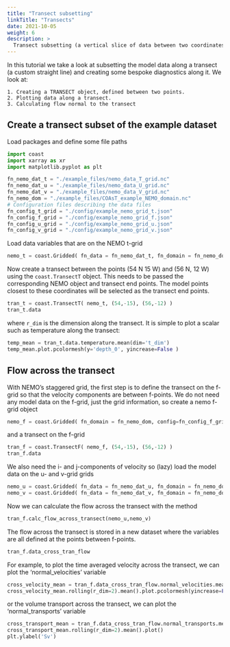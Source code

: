 ```yaml
---
title: "Transect subsetting"
linkTitle: "Transects"
date: 2021-10-05
weight: 6
description: >
  Transect subsetting (a vertical slice of data between two coordinates): Creating them and performing some custom diagnostics with them.
---
```

In this tutorial we take a look at subsetting the model data along a transect (a custom straight line) and creating some bespoke diagnostics along it. We look at:

    1. Creating a TRANSECT object, defined between two points.
    2. Plotting data along a transect.
    3. Calculating flow normal to the transect

## Create a transect subset of the example dataset

Load packages and define some file paths


```python
import coast
import xarray as xr
import matplotlib.pyplot as plt

fn_nemo_dat_t = "./example_files/nemo_data_T_grid.nc"
fn_nemo_dat_u = "./example_files/nemo_data_U_grid.nc"
fn_nemo_dat_v = "./example_files/nemo_data_V_grid.nc"
fn_nemo_dom = "./example_files/COAsT_example_NEMO_domain.nc"
# Configuration files describing the data files
fn_config_t_grid = "./config/example_nemo_grid_t.json"
fn_config_f_grid = "./config/example_nemo_grid_f.json"
fn_config_u_grid = "./config/example_nemo_grid_u.json"
fn_config_v_grid = "./config/example_nemo_grid_v.json"
```

Load data variables that are on the NEMO t-grid


```python
nemo_t = coast.Gridded( fn_data = fn_nemo_dat_t, fn_domain = fn_nemo_dom, config=fn_config_t_grid )
```

Now create a transect between the points (54 N 15 W) and (56 N, 12 W) using the `coast.TransectT` object. This needs to be passed the corresponding NEMO object and transect end points. The model points closest to these coordinates will be selected as the transect end points.


```python
tran_t = coast.TransectT( nemo_t, (54,-15), (56,-12) )
tran_t.data
```

where `r_dim` is the dimension along the transect. It is simple to plot a scalar such as temperature along the transect:


```python
temp_mean = tran_t.data.temperature.mean(dim='t_dim')
temp_mean.plot.pcolormesh(y='depth_0', yincrease=False )
```

## Flow across the transect
With NEMO’s staggered grid, the first step is to define the transect on the f-grid so that the velocity components are between f-points. We do not need any model data on the f-grid, just the grid information, so create a nemo f-grid object


```python
nemo_f = coast.Gridded( fn_domain = fn_nemo_dom, config=fn_config_f_grid )
```

and a transect on the f-grid


```python
tran_f = coast.TransectF( nemo_f, (54,-15), (56,-12) )
tran_f.data
```

We also need the i- and j-components of velocity so (lazy) load the model data on the u- and v-grid grids


```python
nemo_u = coast.Gridded( fn_data = fn_nemo_dat_u, fn_domain = fn_nemo_dom, config=fn_config_u_grid )
nemo_v = coast.Gridded( fn_data = fn_nemo_dat_v, fn_domain = fn_nemo_dom, config=fn_config_v_grid )
```

Now we can calculate the flow across the transect with the method


```python
tran_f.calc_flow_across_transect(nemo_u,nemo_v)
```

The flow across the transect is stored in a new dataset where the variables are all defined at the points between f-points.


```python
tran_f.data_cross_tran_flow
```

For example, to plot the time averaged velocity across the transect, we can plot the ‘normal_velocities’ variable


```python
cross_velocity_mean = tran_f.data_cross_tran_flow.normal_velocities.mean(dim='t_dim')
cross_velocity_mean.rolling(r_dim=2).mean().plot.pcolormesh(yincrease=False,y='depth_0',cbar_kwargs={'label': 'm/s'})
```

or the volume transport across the transect, we can plot the ‘normal_transports’ variable


```python
cross_transport_mean = tran_f.data_cross_tran_flow.normal_transports.mean(dim='t_dim')
cross_transport_mean.rolling(r_dim=2).mean().plot()
plt.ylabel('Sv')
```
